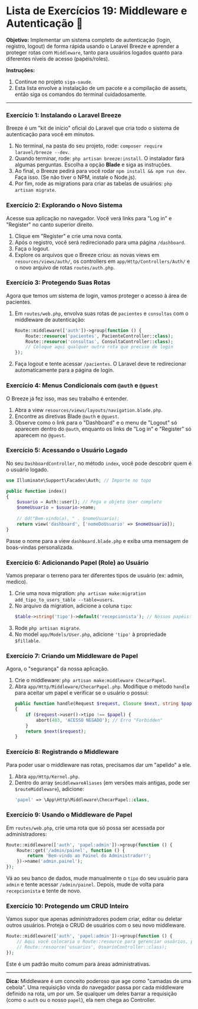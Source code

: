 # Lista de Exercícios 19: Middleware e Autenticação 🔐

**Objetivo:** Implementar um sistema completo de autenticação (login, registro, logout) de forma rápida usando o Laravel Breeze e aprender a proteger rotas com `Middleware`, tanto para usuários logados quanto para diferentes níveis de acesso (papéis/roles).

**Instruções:**

1.  Continue no projeto `siga-saude`.
2.  Esta lista envolve a instalação de um pacote e a compilação de assets, então siga os comandos do terminal cuidadosamente.

-----

### Exercício 1: Instalando o Laravel Breeze

Breeze é um "kit de início" oficial do Laravel que cria todo o sistema de autenticação para você em minutos.

1.  No terminal, na pasta do seu projeto, rode: `composer require laravel/breeze --dev`.
2.  Quando terminar, rode: `php artisan breeze:install`. O instalador fará algumas perguntas. Escolha a opção **Blade** e siga as instruções.
3.  Ao final, o Breeze pedirá para você rodar `npm install && npm run dev`. Faça isso. (Se não tiver o NPM, instale o Node.js).
4.  Por fim, rode as migrations para criar as tabelas de usuários: `php artisan migrate`.

### Exercício 2: Explorando o Novo Sistema

Acesse sua aplicação no navegador. Você verá links para "Log in" e "Register" no canto superior direito.

1.  Clique em "Register" e crie uma nova conta.
2.  Após o registro, você será redirecionado para uma página `/dashboard`.
3.  Faça o logout.
4.  Explore os arquivos que o Breeze criou: as novas views em `resources/views/auth/`, os controllers em `app/Http/Controllers/Auth/` e o novo arquivo de rotas `routes/auth.php`.

### Exercício 3: Protegendo Suas Rotas

Agora que temos um sistema de login, vamos proteger o acesso à área de pacientes.

1.  Em `routes/web.php`, envolva suas rotas de `pacientes` e `consultas` com o middleware de autenticação:
    ```php
    Route::middleware(['auth'])->group(function () {
        Route::resource('pacientes', PacienteController::class);
        Route::resource('consultas', ConsultaController::class);
        // Coloque aqui qualquer outra rota que precise de login
    });
    ```
2.  Faça logout e tente acessar `/pacientes`. O Laravel deve te redirecionar automaticamente para a página de login.

### Exercício 4: Menus Condicionais com `@auth` e `@guest`

O Breeze já fez isso, mas seu trabalho é entender.

1.  Abra a view `resources/views/layouts/navigation.blade.php`.
2.  Encontre as diretivas Blade `@auth` e `@guest`.
3.  Observe como o link para o "Dashboard" e o menu de "Logout" só aparecem dentro do `@auth`, enquanto os links de "Log in" e "Register" só aparecem no `@guest`.

### Exercício 5: Acessando o Usuário Logado

No seu `DashboardController`, no método `index`, você pode descobrir quem é o usuário logado.

```php
use Illuminate\Support\Facades\Auth; // Importe no topo

public function index()
{
    $usuario = Auth::user(); // Pega o objeto User completo
    $nomeUsuario = $usuario->name;
    
    // dd("Bem-vindo(a), " . $nomeUsuario);
    return view('dashboard', ['nomeDoUsuario' => $nomeUsuario]);
}
```

Passe o nome para a view `dashboard.blade.php` e exiba uma mensagem de boas-vindas personalizada.

### Exercício 6: Adicionando Papel (Role) ao Usuário

Vamos preparar o terreno para ter diferentes tipos de usuário (ex: admin, medico).

1.  Crie uma nova migration: `php artisan make:migration add_tipo_to_users_table --table=users`.
2.  No arquivo da migration, adicione a coluna `tipo`:
    ```php
    $table->string('tipo')->default('recepcionista'); // Nossos papéis: 'admin', 'medico', 'recepcionista'
    ```
3.  Rode `php artisan migrate`.
4.  No model `app/Models/User.php`, adicione `'tipo'` à propriedade `$fillable`.

### Exercício 7: Criando um Middleware de Papel

Agora, o "segurança" da nossa aplicação.

1.  Crie o middleware: `php artisan make:middleware ChecarPapel`.
2.  Abra `app/Http/Middleware/ChecarPapel.php`. Modifique o método `handle` para aceitar um papel e verificar se o usuário o possui:
    ```php
    public function handle(Request $request, Closure $next, string $papel)
    {
        if ($request->user()->tipo !== $papel) {
            abort(403, 'ACESSO NEGADO'); // Erro "Forbidden"
        }
        return $next($request);
    }
    ```

### Exercício 8: Registrando o Middleware

Para poder usar o middleware nas rotas, precisamos dar um "apelido" a ele.

1.  Abra `app/Http/Kernel.php`.
2.  Dentro do array `$middlewareAliases` (em versões mais antigas, pode ser `$routeMiddleware`), adicione:
    ```php
    'papel' => \App\Http\Middleware\ChecarPapel::class,
    ```

### Exercício 9: Usando o Middleware de Papel

Em `routes/web.php`, crie uma rota que só possa ser acessada por administradores:

```php
Route::middleware(['auth', 'papel:admin'])->group(function () {
    Route::get('/admin/painel', function () {
        return 'Bem-vindo ao Painel do Administrador!';
    })->name('admin.painel');
});
```

Vá ao seu banco de dados, mude manualmente o `tipo` do seu usuário para `admin` e tente acessar `/admin/painel`. Depois, mude de volta para `recepcionista` e tente de novo.

### Exercício 10: Protegendo um CRUD Inteiro

Vamos supor que apenas administradores podem criar, editar ou deletar outros usuários. Proteja o CRUD de usuários com o seu novo middleware.

```php
Route::middleware(['auth', 'papel:admin'])->group(function () {
    // Aqui você colocaria o Route::resource para gerenciar usuários, por exemplo.
    // Route::resource('usuarios', UsuarioController::class);
});
```

Este é um padrão muito comum para áreas administrativas.

-----

**Dica:** Middleware é um conceito poderoso que age como "camadas de uma cebola". Uma requisição vinda do navegador passa por cada middleware definido na rota, um por um. Se qualquer um deles barrar a requisição (como o `auth` ou o nosso `papel`), ela nem chega ao Controller.


